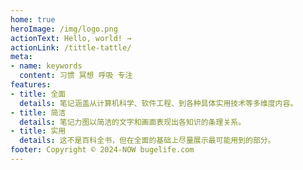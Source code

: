 ```yaml
---
home: true
heroImage: /img/logo.png
actionText: Hello, world! →
actionLink: /tittle-tattle/
meta:
- name: keywords
  content: 习惯 冥想 呼吸 专注
features:
- title: 全面
  details: 笔记涵盖从计算机科学、软件工程、到各种具体实用技术等多维度内容。
- title: 简洁
  details: 笔记力图以简洁的文字和画面表现出各知识的条理关系。
- title: 实用
  details: 这不是百科全书，但在全面的基础上尽量展示最可能用到的部分。
footer: Copyright © 2024-NOW bugelife.com
---
```

